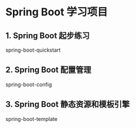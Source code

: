 # Spring Boot 学习项目

## 1. Spring Boot 起步练习
spring-boot-quickstart

## 2. Spring Boot 配置管理
spring-boot-config

## 3. Spring Boot 静态资源和模板引擎
spring-boot-template